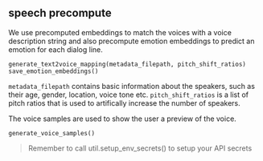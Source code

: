 ## speech precompute

We use precomputed embeddings to match the voices with a voice description string and also precompute emotion embeddings to predict an emotion for each dialog line.

    generate_text2voice_mapping(metadata_filepath, pitch_shift_ratios)
    save_emotion_embeddings()

`metadata_filepath` contains basic information about the speakers, such as their age, gender, location, voice tone etc. `pitch_shift_ratios` is a list of pitch ratios that is used to artifically increase the number of speakers.

The voice samples are used to show the user a preview of the voice.

    generate_voice_samples()

> Remember to call util.setup_env_secrets() to setup your API secrets
